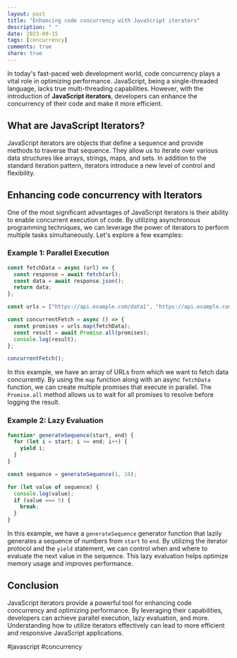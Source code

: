 ```yaml
---
layout: post
title: "Enhancing code concurrency with JavaScript iterators"
description: " "
date: 2023-09-15
tags: [concurrency]
comments: true
share: true
---
```


In today's fast-paced web development world, code concurrency plays a vital role in optimizing performance. JavaScript, being a single-threaded language, lacks true multi-threading capabilities. However, with the introduction of **JavaScript iterators**, developers can enhance the concurrency of their code and make it more efficient.

## What are JavaScript Iterators?

JavaScript iterators are objects that define a sequence and provide methods to traverse that sequence. They allow us to iterate over various data structures like arrays, strings, maps, and sets. In addition to the standard iteration pattern, iterators introduce a new level of control and flexibility.

## Enhancing code concurrency with Iterators

One of the most significant advantages of JavaScript iterators is their ability to enable concurrent execution of code. By utilizing asynchronous programming techniques, we can leverage the power of iterators to perform multiple tasks simultaneously. Let's explore a few examples:

### Example 1: Parallel Execution

```javascript
const fetchData = async (url) => {
  const response = await fetch(url);
  const data = await response.json();
  return data;
};

const urls = ["https://api.example.com/data1", "https://api.example.com/data2", "https://api.example.com/data3"];

const concurrentFetch = async () => {
  const promises = urls.map(fetchData);
  const result = await Promise.all(promises);
  console.log(result);
};

concurrentFetch();
```

In this example, we have an array of URLs from which we want to fetch data concurrently. By using the `map` function along with an async `fetchData` function, we can create multiple promises that execute in parallel. The `Promise.all` method allows us to wait for all promises to resolve before logging the result.

### Example 2: Lazy Evaluation

```javascript
function* generateSequence(start, end) {
  for (let i = start; i <= end; i++) {
    yield i;
  }
}

const sequence = generateSequence(1, 10);

for (let value of sequence) {
  console.log(value);
  if (value === 5) {
    break;
  }
}
```

In this example, we have a `generateSequence` generator function that lazily generates a sequence of numbers from `start` to `end`. By utilizing the iterator protocol and the `yield` statement, we can control when and where to evaluate the next value in the sequence. This lazy evaluation helps optimize memory usage and improves performance.

## Conclusion

JavaScript iterators provide a powerful tool for enhancing code concurrency and optimizing performance. By leveraging their capabilities, developers can achieve parallel execution, lazy evaluation, and more. Understanding how to utilize iterators effectively can lead to more efficient and responsive JavaScript applications.

#javascript #concurrency